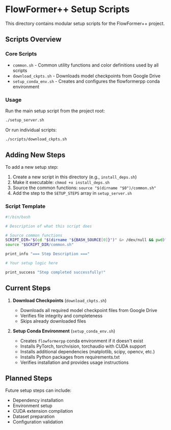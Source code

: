# FlowFormer++ Setup Scripts

This directory contains modular setup scripts for the FlowFormer++ project.

## Scripts Overview

### Core Scripts
- `common.sh` - Common utility functions and color definitions used by all scripts
- `download_ckpts.sh` - Downloads model checkpoints from Google Drive
- `setup_conda_env.sh` - Creates and configures the flowformerpp conda environment

### Usage

Run the main setup script from the project root:
```bash
./setup_server.sh
```

Or run individual scripts:
```bash
./scripts/download_ckpts.sh
```

## Adding New Steps

To add a new setup step:

1. Create a new script in this directory (e.g., `install_deps.sh`)
2. Make it executable: `chmod +x install_deps.sh`
3. Source the common functions: `source "$(dirname "$0")/common.sh"`
4. Add the step to the `SETUP_STEPS` array in `setup_server.sh`

### Script Template

```bash
#!/bin/bash

# Description of what this script does

# Source common functions
SCRIPT_DIR="$(cd "$(dirname "${BASH_SOURCE[0]}")" &> /dev/null && pwd)"
source "$SCRIPT_DIR/common.sh"

print_info "=== Step Description ==="

# Your setup logic here

print_success "Step completed successfully!"
```

## Current Steps

1. **Download Checkpoints** (`download_ckpts.sh`)
   - Downloads all required model checkpoint files from Google Drive
   - Verifies file integrity and completeness
   - Skips already downloaded files

2. **Setup Conda Environment** (`setup_conda_env.sh`)
   - Creates `flowformerpp` conda environment if it doesn't exist
   - Installs PyTorch, torchvision, torchaudio with CUDA support
   - Installs additional dependencies (matplotlib, scipy, opencv, etc.)
   - Installs Python packages from requirements.txt
   - Verifies installation and provides usage instructions

## Planned Steps

Future setup steps can include:
- Dependency installation
- Environment setup
- CUDA extension compilation
- Dataset preparation
- Configuration validation
